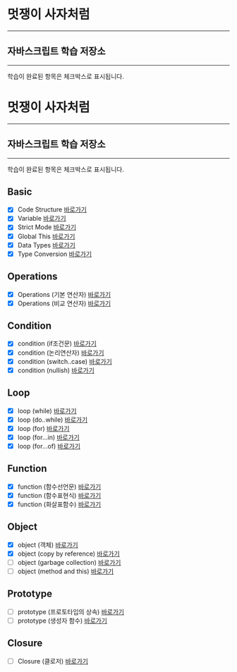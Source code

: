 # 멋쟁이 사자처럼
---
## 자바스크립트 학습 저장소
---

학습이 완료된 항목은 체크박스로 표시됩니다.


# 멋쟁이 사자처럼
---
## 자바스크립트 학습 저장소
---

학습이 완료된 항목은 체크박스로 표시됩니다.

## Basic
- [x] Code Structure [바로가기](https://github.com/pearlKinn/lion-javascript/blob/01.core/client/chapter/core/01.codeStructure.js)
- [x] Variable [바로가기](https://github.com/pearlKinn/lion-javascript/blob/01.core/client/chapter/core/02.variables.js)
- [x] Strict Mode [바로가기](https://github.com/pearlKinn/lion-javascript/blob/01.core/client/chapter/core/03.strictMode.js)
- [x] Global This [바로가기](https://github.com/pearlKinn/lion-javascript/blob/01.core/client/chapter/core/04.globalThis.js)
- [x] Data Types [바로가기](https://github.com/pearlKinn/lion-javascript/blob/01.core/client/chapter/core/05.dataTypes.js)
- [x] Type Conversion [바로가기](https://github.com/pearlKinn/lion-javascript/blob/01.core/client/chapter/core/06.typeConversion.js)

## Operations
- [x] Operations (기본 연산자) [바로가기](https://github.com/pearlKinn/lion-javascript/blob/01.core/client/chapter/core/07-1.operations.js)
- [x] Operations (비교 연산자) [바로가기](https://github.com/pearlKinn/lion-javascript/blob/01.core/client/chapter/core/07-2.operations.js)

## Condition
- [x] condition (if조건문) [바로가기](https://github.com/pearlKinn/lion-javascript/blob/01.core/client/chapter/core/08-1.condition.js)
- [x] condition (논리연산자) [바로가기](https://github.com/pearlKinn/lion-javascript/blob/01.core/client/chapter/core/08-2.condition.js)
- [x] condition (switch..case) [바로가기](https://github.com/pearlKinn/lion-javascript/blob/01.core/client/chapter/core/08-3.condition.js)
- [x] condition (nullish) [바로가기](https://github.com/pearlKinn/lion-javascript/blob/01.core/client/chapter/core/08-4.condition.js)

## Loop
- [x] loop (while) [바로가기](https://github.com/pearlKinn/lion-javascript/blob/01.core/client/chapter/core/09-1.loop.js)
- [x] loop (do..while) [바로가기](https://github.com/pearlKinn/lion-javascript/blob/01.core/client/chapter/core/09-2.loop.js)
- [x] loop (for) [바로가기](https://github.com/pearlKinn/lion-javascript/blob/01.core/client/chapter/core/09-3.loop.js)
- [x] loop (for...in) [바로가기](https://github.com/pearlKinn/lion-javascript/blob/01.core/client/chapter/core/09-4.loop.js)
- [x] loop (for...of) [바로가기](https://github.com/pearlKinn/lion-javascript/blob/01.core/client/chapter/core/09-5.loop.js)

## Function
- [x] function (함수선언문) [바로가기](https://github.com/pearlKinn/lion-javascript/blob/01.core/client/chapter/core/10-1.function.js)
- [x] function (함수표현식) [바로가기](https://github.com/pearlKinn/lion-javascript/blob/01.core/client/chapter/core/10-2.function.js)
- [x] function (화살표함수) [바로가기](https://github.com/pearlKinn/lion-javascript/blob/01.core/client/chapter/core/10-3.function.js)

## Object
- [x] object (객체) [바로가기](https://github.com/pearlKinn/lion-javascript/blob/01.core/client/chapter/core/11-1.object.js)
- [x] object (copy by reference) [바로가기](https://github.com/pearlKinn/lion-javascript/blob/01.core/client/chapter/core/11-2.object.js)
- [ ] object (garbage collection) [바로가기](https://github.com/pearlKinn/lion-javascript/blob/01.core/client/chapter/core/11-3.object.js)
- [ ] object (method and this) [바로가기](https://github.com/pearlKinn/lion-javascript/blob/01.core/client/chapter/core/11-4.object.js)

## Prototype
- [ ] prototype (프로토타입의 상속) [바로가기](https://github.com/pearlKinn/lion-javascript/blob/01.core/client/chapter/core/12-1.prototype.js)
- [ ] prototype (생성자 함수) [바로가기](https://github.com/pearlKinn/lion-javascript/blob/01.core/client/chapter/core/12-2.prototype.js)

## Closure
- [ ] Closure (클로저) [바로가기](https://github.com/pearlKinn/lion-javascript/blob/01.core/client/chapter/core/13.closure.js)








